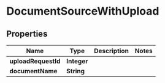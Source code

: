 

# DocumentSourceWithUpload


## Properties

| Name | Type | Description | Notes |
|------------ | ------------- | ------------- | -------------|
|**uploadRequestId** | **Integer** |  |  |
|**documentName** | **String** |  |  |




